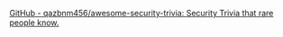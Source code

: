 
[GitHub - qazbnm456/awesome-security-trivia: Security Trivia that rare people know.](https://github.com/qazbnm456/awesome-security-trivia)
